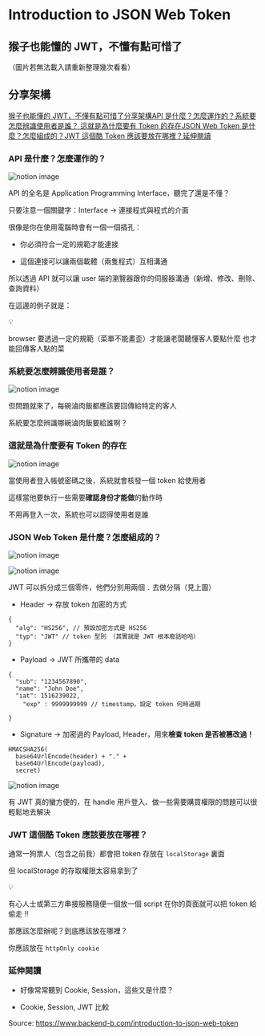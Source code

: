 # Introduction to JSON Web Token

## **猴子也能懂的 JWT，不懂有點可惜了**

（圖片若無法載入請重新整理幾次看看）

## 分享架構

[猴子也能懂的 JWT，不懂有點可惜了](#45e346644d814e368f89b18851600e1a)[分享架構](#9742fc278f6e407fa2656e8c4044cd0e)[API 是什麼？怎麼運作的？](#9da4e5478bdb44f7b3bf47c75c1d9034)[系統要怎麼辨識使用者是誰？](#1e2b7393896a44f1988cbd76fec59473)[ 這就是為什麼要有 Token 的存在](#4b825032c4b346c79e7a38e6ee402762)[JSON Web Token 是什麼？怎麼組成的？](#1aafa1390a2b4127ac1f87c8fe776df4)[JWT 這個酷 Token 應該要放在哪裡？](#abb30b1dbe0a41258c2e38e38a283062)[延伸閱讀](#7ba31b7892ed4f1097531649dd48435c)

### API 是什麼？怎麼運作的？



![notion image](https://www.backend-b.com/_next/image?url=https%3A%2F%2Fwww.notion.so%2Fimage%2Fhttps%253A%252F%252Fs3-us-west-2.amazonaws.com%252Fsecure.notion-static.com%252F4468ae0e-2fc2-45c0-8c9a-6a269b52dbe1%252F%25E6%2588%25AA%25E5%259C%2596_2022-07-13_09.31.10.png%3Ftable%3Dblock%26id%3Dd7cfb3cc-327c-402f-8c69-2d12658baabf%26cache%3Dv2&w=1920&q=75)

API 的全名是 Application Programming Interface，聽完了還是不懂？

只要注意一個關鍵字：Interface → 連接程式與程式的介面

很像是你在使用電腦時會有一個一個插孔：

- 你必須符合一定的規範才能連接

- 這個連接可以讓兩個載體（兩隻程式）互相溝通

所以透過 API 就可以讓 user 端的瀏覽器跟你的伺服器溝通（新增、修改、刪除、查詢資料）

在這邊的例子就是：

💡

browser 要透過一定的規範（菜單不能畫歪）才能讓老闆聽懂客人要點什麼 也才能回傳客人點的菜

### 系統要怎麼辨識使用者是誰？



![notion image](https://www.backend-b.com/_next/image?url=https%3A%2F%2Fwww.notion.so%2Fimage%2Fhttps%253A%252F%252Fs3-us-west-2.amazonaws.com%252Fsecure.notion-static.com%252F41dbd1fa-e95e-4158-b6a7-b0b200fb3212%252F%25E6%2588%25AA%25E5%259C%2596_2022-07-13_09.24.49.png%3Ftable%3Dblock%26id%3De5e41867-9e03-4e9c-a150-cb0ac0ef5722%26cache%3Dv2&w=2048&q=75)

但問題就來了，每碗滷肉飯都應該要回傳給特定的客人

系統要怎麼辨識哪碗滷肉飯要給誰啊？

### 這就是為什麼要有 Token 的存在



![notion image](https://www.backend-b.com/_next/image?url=https%3A%2F%2Fwww.notion.so%2Fimage%2Fhttps%253A%252F%252Fs3-us-west-2.amazonaws.com%252Fsecure.notion-static.com%252F0e675bf8-e2b8-436f-98a9-1357227b330e%252F%25E6%2588%25AA%25E5%259C%2596_2022-07-13_09.32.22.png%3Ftable%3Dblock%26id%3Db3ec28dc-d227-4b74-b80e-df2fc895d59c%26cache%3Dv2&w=2048&q=75)

當使用者登入帳號密碼之後，系統就會核發一個 token 給使用者

這樣當他要執行一些需要**確認身份才能做**的動作時

不用再登入一次，系統也可以認得使用者是誰

### JSON Web Token 是什麼？怎麼組成的？



![notion image](https://www.backend-b.com/_next/image?url=https%3A%2F%2Fwww.notion.so%2Fimage%2Fhttps%253A%252F%252Fs3-us-west-2.amazonaws.com%252Fsecure.notion-static.com%252Fee055dc3-8d64-42ab-8b4c-5bb7554d611c%252F%25E6%2588%25AA%25E5%259C%2596_2022-07-13_14.06.13.png%3Ftable%3Dblock%26id%3D6e3fcdc3-411c-4e7b-a485-fa898d9d8ee9%26cache%3Dv2&w=1080&q=75)



![notion image](https://www.backend-b.com/_next/image?url=https%3A%2F%2Fwww.notion.so%2Fimage%2Fhttps%253A%252F%252Fs3-us-west-2.amazonaws.com%252Fsecure.notion-static.com%252F1de99a8b-ad34-4f88-9d7b-b95f6325a1ab%252F%25E6%2588%25AA%25E5%259C%2596_2022-07-13_14.14.59.png%3Ftable%3Dblock%26id%3Dc2eda3eb-ac31-47de-99b2-be62707f046f%26cache%3Dv2&w=1080&q=75)

JWT 可以拆分成三個零件，他們分別用兩個 `.` 去做分隔（見上圖）

- Header → 存放 token 加密的方式

```
{
  "alg": "HS256", // 預設加密方式是 HS256
  "typ": "JWT" // token 型別 （其實就是 JWT 根本廢話哈哈）
}
```

- Payload → JWT 所攜帶的 data

```
{
  "sub": "1234567890",
  "name": "John Doe",
  "iat": 1516239022,
	"exp" : 9999999999 // timestamp，設定 token 何時過期

}
```

- Signature → 加密過的 Payload, Header，用來**檢查 token 是否被篡改過！**

```
HMACSHA256(
  base64UrlEncode(header) + "." +
  base64UrlEncode(payload),
  secret)
```



![notion image](https://www.backend-b.com/_next/image?url=https%3A%2F%2Fwww.notion.so%2Fimage%2Fhttps%253A%252F%252Fs3-us-west-2.amazonaws.com%252Fsecure.notion-static.com%252F51e52419-c59c-413c-aaa2-543e29ef069b%252F%25E6%2588%25AA%25E5%259C%2596_2022-07-13_14.32.22.png%3Ftable%3Dblock%26id%3Dfca4cd11-871c-4352-8d8a-cf003c99485d%26cache%3Dv2&w=1920&q=75)

有 JWT 真的蠻方便的，在 handle 用戶登入、做一些需要購買權限的問題可以很輕鬆地去解決

### JWT 這個酷 Token 應該要放在哪裡？

通常一狗票人（包含之前我）都會把 token 存放在 `localStorage` 裏面

但 localStorage 的存取權限太容易拿到了

💡

有心人士或第三方串接服務隨便一個放一個 script 在你的頁面就可以把 token 給偷走 !!

那應該怎麼辦呢？到底應該放在哪裡？

你應該放在 `httpOnly cookie`

### 延伸閱讀

- 好像常常聽到 Cookie, Session，這些又是什麼？

- Cookie, Session, JWT 比較



Source: <https://www.backend-b.com/introduction-to-json-web-token>